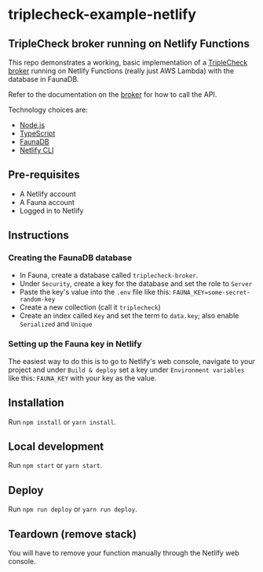 # triplecheck-example-netlify

## TripleCheck broker running on Netlify Functions

This repo demonstrates a working, basic implementation of a [TripleCheck broker](https://github.com/mikaelvesavuori/triplecheck-broker) running on Netlify Functions (really just AWS Lambda) with the database in FaunaDB.

Refer to the documentation on the [broker](https://github.com/mikaelvesavuori/triplecheck-broker) for how to call the API.

Technology choices are:

- [Node.js](https://nodejs.org/en/)
- [TypeScript](https://www.typescriptlang.org)
- [FaunaDB](https://fauna.com)
- [Netlify CLI](https://cli.netlify.com)

## Pre-requisites

- A Netlify account
- A Fauna account
- Logged in to Netlify

## Instructions

### Creating the FaunaDB database

- In Fauna, create a database called `triplecheck-broker`.
- Under `Security`, create a key for the database and set the role to `Server`
- Paste the key's value into the `.env` file like this: `FAUNA_KEY=some-secret-random-key`
- Create a new collection (call it `triplecheck`)
- Create an index called `Key` and set the term to `data.key`; also enable `Serialized` and `Unique`

### Setting up the Fauna key in Netlify

The easiest way to do this is to go to Netlify's web console, navigate to your project and under `Build & deploy` set a key under `Environment variables` like this: `FAUNA_KEY` with your key as the value.

## Installation

Run `npm install` or `yarn install`.

## Local development

Run `npm start` or `yarn start`.

## Deploy

Run `npm run deploy` or `yarn run deploy`.

## Teardown (remove stack)

You will have to remove your function manually through the Netlify web console.
